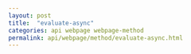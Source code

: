```yaml
---
layout: post
title:  "evaluate-async"
categories: api webpage webpage-method
permalink: api/webpage/method/evaluate-async.html
---
```


